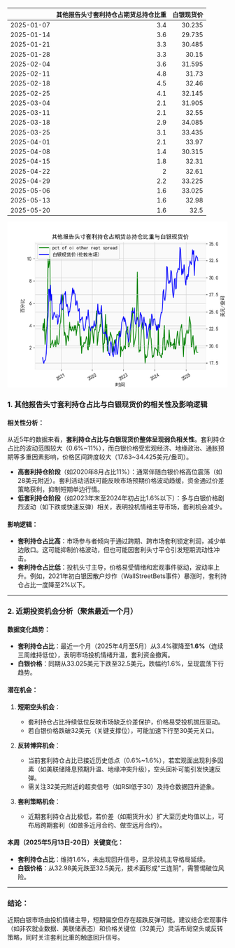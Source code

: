 |            |   其他报告头寸套利持仓占期货总持仓比重 |   白银现货价 |
|:-----------|---------------------------------------:|-------------:|
| 2025-01-07 |                                    3.4 |       30.235 |
| 2025-01-14 |                                    3.6 |       29.735 |
| 2025-01-21 |                                    3.3 |       30.485 |
| 2025-01-28 |                                    3.3 |       30.15  |
| 2025-02-04 |                                    3.6 |       31.595 |
| 2025-02-11 |                                    4.8 |       31.73  |
| 2025-02-18 |                                    4.5 |       32.46  |
| 2025-02-25 |                                    4.1 |       32.145 |
| 2025-03-04 |                                    2.1 |       31.905 |
| 2025-03-11 |                                    2.1 |       32.55  |
| 2025-03-18 |                                    2.9 |       34.085 |
| 2025-03-25 |                                    3.1 |       33.435 |
| 2025-04-01 |                                    2.1 |       33.97  |
| 2025-04-08 |                                    1.4 |       30.315 |
| 2025-04-15 |                                    1.8 |       32.31  |
| 2025-04-22 |                                    2   |       32.61  |
| 2025-04-29 |                                    2.2 |       33.225 |
| 2025-05-06 |                                    1.6 |       33.025 |
| 2025-05-13 |                                    1.6 |       32.98  |
| 2025-05-20 |                                    1.6 |       32.5   |

![图](shibor.png)



### 1. 其他报告头寸套利持仓占比与白银现货价的相关性及影响逻辑

#### 相关性分析：
从近5年的数据来看，**套利持仓占比与白银现货价整体呈现弱负相关性**。套利持仓占比的波动范围较大（0.6%~11%），而白银价格受宏观经济、地缘政治、通胀预期等多重因素影响，价格区间跨度较大（17.63~34.425美元/盎司）。  
- **高套利持仓阶段**（如2020年8月占比11%）：通常伴随白银价格高位震荡（如28美元附近）。套利活动活跃可能反映市场预期价格波动趋缓，资金通过价差策略获利，抑制短期单边行情。  
- **低套利持仓阶段**（如2023年末至2024年初占比1.6%以下）：多与白银价格剧烈波动（如下跌或快速反弹）相关，表明投机情绪主导市场，套利机会减少。

#### 影响逻辑：
- **套利持仓占比高**：市场参与者倾向于通过跨期、跨市场套利锁定利润，减少单边敞口。这可能抑制价格波动，但也可能因套利头寸平仓引发短期流动性冲击。  
- **套利持仓占比低**：投机头寸主导，价格易受情绪和宏观事件驱动，波动率上升。例如，2021年初白银因散户炒作（WallStreetBets事件）暴涨时，套利持仓占比一度降至2%以下。

---

### 2. 近期投资机会分析（聚焦最近一个月）

#### 数据变化趋势：
- **套利持仓占比**：最近一个月（2025年4月至5月）从3.4%骤降至**1.6%**（连续三周维持低位），表明市场投机情绪升温，套利资金撤离。  
- **白银价格**：同期从33.025美元下跌至32.5美元，跌幅约1.6%，呈现震荡下行趋势。

#### 潜在机会：
1. **短期空头机会**：  
   - 套利持仓占比持续低位反映市场缺乏价差保护，价格易受投机抛压驱动。  
   - 若白银价格跌破32美元（关键支撑位），可能加速下行至30美元关口。  

2. **反转博弈机会**：  
   - 当前套利持仓占比已接近历史低点（0.6%~1.6%），若宏观面出现利多因素（如美联储降息预期升温、地缘冲突升级），空头回补可能引发快速反弹。  
   - 需关注32美元附近的超卖信号（如RSI低于30）及持仓数据回升迹象。

3. **套利策略机会**：  
   - 近期套利持仓占比极低，若价差（如期货升水）扩大至历史均值以上，可布局跨期套利（如做多近月合约、做空远月合约）。

#### 本周（2025年5月13日-20日）关键变化：
- **套利持仓占比**：维持1.6%，未出现回升信号，显示投机主导格局延续。  
- **白银价格**：从32.98美元跌至32.5美元，技术面形成“三连阴”，需警惕破位风险。

---

### 结论：
近期白银市场由投机情绪主导，短期偏空但存在超跌反弹可能。建议结合宏观事件（如非农就业数据、美联储表态）和价格关键位（32美元）灵活布局空头或反转策略，同时关注套利比重的触底回升信号。